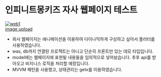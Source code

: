 # 인피니트몽키즈 자사 웹페이지 테스트
<a href="https://ibb.co/VwzQQQM"><img src="https://i.ibb.co/wcPwwwp/web1.png" alt="web1" border="0"></a><br /><a target='_blank' href='https://imgbb.com/'>image upload</a><br />
- 회사 웹페이지는 애니메이션을 이용하여 다이나믹하게 구성하고 싶어서 플러터를 사용하였습니다.
- was, db까지 연결된 프로젝트는 아니고 단순히 프론트만 있는 데모 타입입니다.
- model에는 웹페이지에 표현될 내용들을 임의적으로 넣어놨습니다. 추후 api를 받아오고 비지니스 로직을 처리할 예정입니다.
- MVVM 패턴을 사용했고, 상태관리는 getx를 이용하였습니다.

